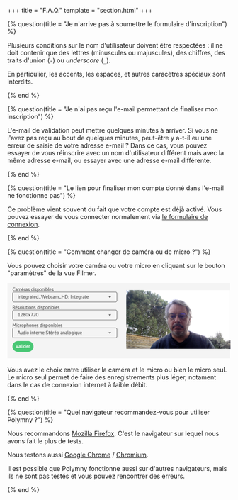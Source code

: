 +++
title = "F.A.Q."
template = "section.html"
+++

{% question(title = "Je n'arrive pas à soumettre le formulaire d'inscription") %}

Plusieurs conditions sur le nom d'utilisateur doivent être respectées : il ne
doit contenir que des lettres (minuscules ou majuscules), des chiffres, des
traits d'union (<code>-</code>) ou <em>underscore</em> (<code>_</code>).

En particulier, les accents, les espaces, et autres caracètres spéciaux sont interdits.

{% end %}

{% question(title = "Je n'ai pas reçu l'e-mail permettant de finaliser mon inscription") %}

L'e-mail de validation peut mettre quelques minutes à arriver. Si vous ne
l'avez pas reçu au bout de quelques minutes, peut-être y a-t-il eu une erreur
de saisie de votre adresse e-mail ? Dans ce cas, vous pouvez essayer de vous
réinscrire avec un nom d'utilisateur différent mais avec la même adresse
e-mail, ou essayer avec une adresse e-mail différente.

{% end %}

{% question(title = "Le lien pour finaliser mon compte donné dans l'e-mail ne fonctionne pas") %}

Ce problème vient souvent du fait que votre compte est déjà activé. Vous pouvez
essayer de vous connecter normalement via <a href="/">le formulaire de connexion</a>.

{% end %}

{% question(title = "Comment changer de caméra ou de micro ?") %}

Vous pouvez choisir votre caméra ou votre micro en cliquant sur le bouton
"paramètres" de la vue Filmer.

<center><img src="paramsWebcam.png" alt="modifier les paramètres audio et vidéo"></center>

Vous avez le choix entre utiliser la caméra et le micro ou bien le micro
seul. Le micro seul permet de faire des enregistrements plus léger, notament
dans le cas de connexion internet à faible débit.

{% end %}

{% question(title = "Quel navigateur recommandez-vous pour utiliser Polymny ?") %}

Nous recommandons <a href="https://www.mozilla.org/firefox/new/">Mozilla
Firefox</a>. C'est le navigateur sur lequel nous avons fait le plus de tests.

Nous testons aussi <a href="https://www.google.com/chrome/">Google Chrome</a> /
<a href="https://www.chromium.org/">Chromium</a>.

Il est possible que Polymny fonctionne aussi sur d'autres navigateurs, mais ils
ne sont pas testés et vous pouvez rencontrer des erreurs.

{% end %}

<script>
    document.addEventListener('DOMContentLoaded', function() {
        for (let element of document.getElementsByClassName('message')) {
            element.children[0].addEventListener('click', function(event) {
                event.preventDefault();
                let message = element.children[1];
                let visible = Array.from(message.classList).indexOf('is-hidden') !== -1;
                let head = visible ? "▼" : "▶";
                element.children[0].children[0].children[0].innerHTML = head;
                if (visible) {
                    message.classList.remove('is-hidden');
                } else {
                    message.classList.add('is-hidden');
                }
            });
        }
    });
</script>
